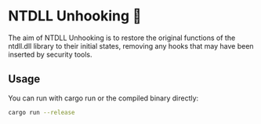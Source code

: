 # NTDLL Unhooking 🦀

The aim of NTDLL Unhooking is to restore the original functions of the ntdll.dll library to their initial states, removing any hooks that may have been inserted by security tools.

## Usage 

You can run with cargo run or the compiled binary directly:
```sh
cargo run --release
```
